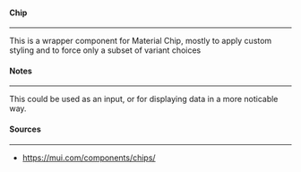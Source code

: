 #### Chip
---
This is a wrapper component for Material Chip, mostly to apply custom styling and to force only a subset of variant choices

#### Notes
---
This could be used as an input, or for displaying data in a more noticable way.

#### Sources
---
- https://mui.com/components/chips/
